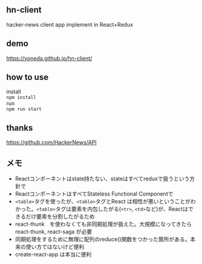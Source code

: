 ## hn-client
hacker-news client app implement in React+Redux

## demo
https://yoneda.github.io/hn-client/

## how to use
 install  
`npm install`  
run  
`npm run start`  

## thanks
https://github.com/HackerNews/API

## メモ
* Reactコンポーネントはstate持たない、stateはすべてreduxで扱うという方針で
* ReactコンポーネントはすべてStateless Functional Componentで
* `<table>`タグを使ったが、`<table>`タグとReact は相性が悪いということがわかった。`<table>`タグは要素を内包したがる(`<tr>`, `<td>`など)が、Reactはできるだけ要素を分割したがるため
* react-thunk　を使わなくても非同期処理が扱えた。大規模になってきたらreact-thunk, react-saga が必要
* 同期処理をするために無理に配列のreduce()関数をつかった箇所がある。本来の使い方ではないけど便利
* create-react-app は本当に便利
